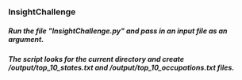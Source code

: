 ### InsightChallenge

#####  Run the file "InsightChallenge.py" and pass in an input file as an argument.
#####  The script looks for the current directory and create /output/top_10_states.txt and /output/top_10_occupations.txt files.

